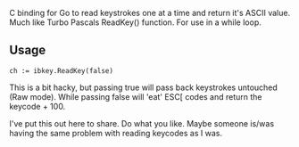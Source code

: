 C binding for Go to read keystrokes one at a time and return it's ASCII value. 
Much like Turbo Pascals ReadKey() function. For use in a while loop.  


## Usage

```
ch := ibkey.ReadKey(false)
```

This is a bit hacky, but passing true will pass back keystrokes 
untouched (Raw mode).  While passing false will 'eat' ESC[ codes and 
return the keycode + 100.  


I've put this out here to share.  Do what you like.  Maybe someone is/was
having the same problem with reading keycodes as I was. 